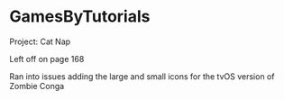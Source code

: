 # GamesByTutorials

Project:  Cat Nap

Left off on page 168

Ran into issues adding the large and small icons for the tvOS version
of Zombie Conga


